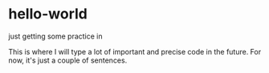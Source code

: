 # hello-world
just getting some practice in

This is where I will type a lot of important and precise code in the future. For now, it's just a couple of sentences.
